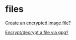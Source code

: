 files
=====

[Create an encrypted image file?](https://github.com/enckse/howdoi/blob/master/software/files/encrypted-image.md)

[Encrypt/decrypt a file via gpg?](https://github.com/enckse/howdoi/blob/master/software/files/encrypt-decrypt-file.md)
